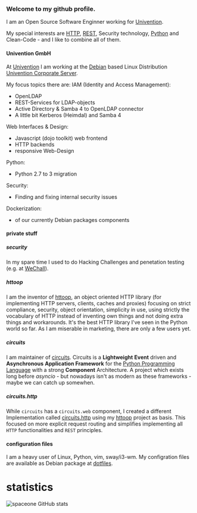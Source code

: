 ### Welcome to my github profile.

I am an Open Source Software Enginner working for [Univention](https://github.com/univention/).

My special interests are [HTTP](http://tools.ietf.org/html/7230), [REST](http://www.ics.uci.edu/~fielding/pubs/dissertation/rest_arch_style.htm), Security technology, [Python](https://github.com/python/) and Clean-Code - and I like to combine all of them.

#### Univention GmbH

At [Univention](https://github.com/univention/) I am working at the [Debian](https://www.debian.org/) based Linux Distribution [Univention Corporate Server](https://www.univention.com/).

My focus topics there are:
IAM (Identity and Access Management):
* OpenLDAP
* REST-Services for LDAP-objects
* Active Directory & Samba 4 to OpenLDAP connector
* A little bit Kerberos (Heimdal) and Samba 4

Web Interfaces & Design:
* Javascript (dojo toolkit) web frontend
* HTTP backends
* responsive Web-Design

Python:
* Python 2.7 to 3 migration

Security:
* Finding and fixing internal security issues

Dockerization:
* of our currently Debian packages components

#### private stuff

##### security
In my spare time I used to do Hacking Challenges and penetation testing (e.g. at [WeChall](https://www.wechall.net/profile/space)).

##### httoop
I am the inventor of [httoop](https://github.com/spaceone/httoop/),
an object oriented HTTP library
(for implementing HTTP servers, clients, caches and proxies)
focusing on strict compliance, security, object orientation,
simplicity in use, using strictly the vocabulary of HTTP instead of inventing own things
and not doing extra things and workarounds.
It's the best HTTP library I've seen in the Python world so far.
As I am miserable in marketing, there are only a few users yet.

##### circuits
I am maintainer of [circuits](https://github.com/circuits/circuits).
Circuits is a **Lightweight** **Event** driven and **Asynchronous** **Application Framework** for the [Python Programming Language](http://www.python.org/) with a strong **Component** Architecture.
A project which exists long before *asyncio* - but nowadays isn't as modern as these frameworks - maybe we can catch up somewhen.


##### circuits.http

While `circuits` has a `circuits.web` component,
I created a different Implementation called [circuits.http](https://github.com/spaceone/circuits.http/)
using my [httoop](https://github.com/spaceone/httoop/) project as basis.
This focused on more explicit request routing and simplifies implementing all `HTTP` functionalities and `REST` principles.

#### configuration files
I am a heavy user of Linux, Python, vim, sway/i3-wm.
My configration files are available as Debian package at [dotfiles](https://github.com/spaceone/dotfiles/).

# statistics
![spaceone GitHub stats](https://github-readme-stats.vercel.app/api?username=spaceone&show_icons=true)
